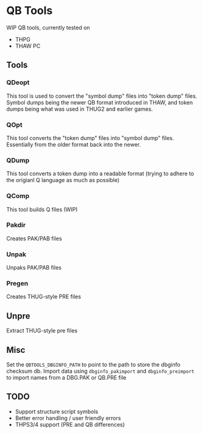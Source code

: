 # QB Tools

WIP QB tools, currently tested on

* THPG
* THAW PC


## Tools

### QDeopt
This tool is used to convert the "symbol dump" files into "token dump" files. Symbol dumps being the newer QB format introduced in THAW, and token dumps being what was used in THUG2 and earlier games.
### QOpt
This tool converts the "token dump" files into "symbol dump" files. Essentially from the older format back into the newer.
### QDump
This tool converts a token dump into a readable format (trying to adhere to the origianl Q language as much as possible) 
### QComp
This tool builds Q files (WIP)
### Pakdir
Creates PAK/PAB files
### Unpak
Unpaks PAK/PAB files

### Pregen
Creates THUG-style PRE files

## Unpre
Extract THUG-style pre files

## Misc
Set the `QBTOOLS_DBGINFO_PATH` to point to the path to store the dbginfo checksum db. Import data using `dbginfo_pakimport` and `dbginfo_preimport` to import names from a DBG.PAK or QB.PRE file


## TODO
* Support structure script symbols
* Better error handling / user friendly errors
* THPS3/4 support (PRE and QB differences)